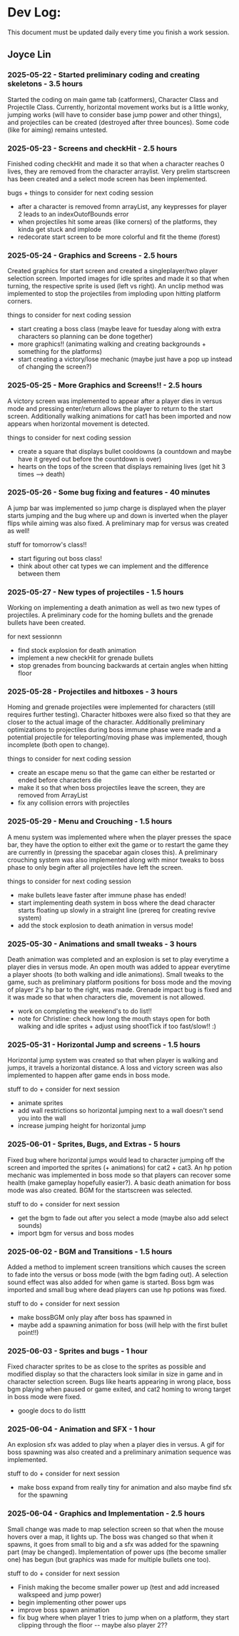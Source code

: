 # Dev Log:

This document must be updated daily every time you finish a work session.

## Joyce Lin

### 2025-05-22 - Started preliminary coding and creating skeletons - 3.5 hours
Started the coding on main game tab (catformers), Character Class and Projectile Class. Currently, horizontal movement works but is a little wonky, jumping works (will have to consider base jump power and other things), and projectiles can be created (destroyed after three bounces). Some code (like for aiming) remains untested.

### 2025-05-23 - Screens and checkHit - 2.5 hours
Finished coding checkHit and made it so that when a character reaches 0 lives, they are removed from the character arraylist. Very prelim startscreen has been created and a select mode screen has been implemented.

bugs + things to consider for next coding session
- after a character is removed fromn arrayList, any keypresses for player 2 leads to an indexOutofBounds error
- when projectiles hit some areas (like corners) of the platforms, they kinda get stuck and implode
- redecorate start screen to be more colorful and fit the theme (forest)

### 2025-05-24 - Graphics and Screens - 2.5 hours
Created graphics for start screen and created a singleplayer/two player selection screen. Imported images for idle sprites and made it so that when turning, the respective sprite is used (left vs right). An unclip method was implemented to stop the projectiles from imploding upon hitting platform corners.

things to consider for next coding session
- start creating a boss class (maybe leave for tuesday along with extra characters so planning can be done together)
- more graphics!! (animating walking and creating backgrounds + something for the platforms)
- start creating a victory/lose mechanic (maybe just have a pop up instead of changing the screen?)

### 2025-05-25 - More Graphics and Screens!! - 2.5 hours
A victory screen was implemented to appear after a player dies in versus mode and pressing enter/return allows the player to return to the start screen. Additionally walking animations for cat1 has been imported and now appears when horizontal movement is detected.

things to consider for next coding session
- create a square that displays bullet cooldowns (a countdown and maybe have it greyed out before the countdown is over)
- hearts on the tops of the screen that displays remaining lives (get hit 3 times --> death)

### 2025-05-26 - Some bug fixing and features - 40 minutes
A jump bar was implemented so jump charge is displayed when the player starts jumping and the bug where up and down is inverted when the player flips while aiming was also fixed. A preliminary map for versus was created as well!

stuff for tomorrow's class!!
- start figuring out boss class!
- think about other cat types we can implement and the difference between them

### 2025-05-27 - New types of projectiles - 1.5 hours
Working on implementing a death animation as well as two new types of projectiles. A preliminary code for the homing bullets and the grenade bullets have been created.

for next sessionnn
- find stock explosion for death animation
- implement a new checkHit for grenade bullets
- stop grenades from bouncing backwards at certain angles when hitting floor

### 2025-05-28 - Projectiles and hitboxes - 3 hours
Homing and grenade projectiles were implemented for characters (still requires further testing). Character hitboxes were also fixed so that they are closer to the actual image of the character. Additionally preliminary optimizations to projectiles during boss immune phase were made and a potential projectile for teleporting/moving phase was implemented, though incomplete (both open to change).

things to consider for next coding session
- create an escape menu so that the game can either be restarted or ended before characters die
- make it so that when boss projectiles leave the screen, they are removed from ArrayList
- fix any collision errors with projectiles

### 2025-05-29 - Menu and Crouching - 1.5 hours
A menu system was implemented where when the player presses the space bar, they have the option to either exit the game or to restart the game they are currently in (pressing the spacebar again closes this). A preliminary crouching system was also implemented along with minor tweaks to boss phase to only begin after all projectiles have left the screen.

things to consider for next coding session
- make bullets leave faster after immune phase has ended!
- start implementing death system in boss where the dead character starts floating up slowly in a straight line (prereq for creating revive system)
- add the stock explosion to death animation in versus mode!

### 2025-05-30 - Animations and small tweaks - 3 hours
Death animation was completed and an explosion is set to play everytime a player dies in versus mode. An open mouth was added to appear everytime a player shoots (to both walking and idle animations). Small tweaks to the game, such as preliminary platform positions for boss mode and the moving of player 2's hp bar to the right, was made. Grenade impact bug is fixed and it was made so that when characters die, movement is not allowed.

- work on completing the weekend's to do list!!
- note for Christine: check how long the mouth stays open for both walking and idle sprites + adjust using shootTick if too fast/slow!! :)

### 2025-05-31 - Horizontal Jump and screens - 1.5 hours
Horizontal jump system was created so that when player is walking and jumps, it travels a horizontal distance. A loss and victory screen was also implemented to happen after game ends in boss mode.

stuff to do + consider for next session
- animate sprites
- add wall restrictions so horizontal jumping next to a wall doesn't send you into the wall
- increase jumping height for horizontal jump

### 2025-06-01 - Sprites, Bugs, and Extras - 5 hours
Fixed bug where horizontal jumps would lead to character jumping off the screen and imported the sprites (+ animations) for cat2 + cat3. An hp potion mechanic was implemented in boss mode so that players can recover some health (make gameplay hopefully easier?). A basic death animation for boss mode was also created. BGM for the startscreen was selected.

stuff to do + consider for next session
- get the bgm to fade out after you select a mode (maybe also add select sounds)
- import bgm for versus and boss modes

### 2025-06-02 - BGM and Transitions - 1.5 hours
Added a method to implement screen transitions which causes the screen to fade into the versus or boss mode (with the bgm fading out). A selection sound effect was also added for when game is started. Boss bgm was imported and small bug where dead players can use hp potions was fixed.

stuff to do + consider for next session
- make bossBGM only play after boss has spawned in
- maybe add a spawning animation for boss (will help with the first bullet point!!)

### 2025-06-03 - Sprites and bugs - 1 hour
Fixed character sprites to be as close to the sprites as possible and modified display so that the characters look similar in size in game and in character selection screen. Bugs like hearts appearing in wrong place, boss bgm playing when paused or game exited, and cat2 homing to wrong target in boss mode were fixed.

- google docs to do listtt

### 2025-06-04 - Animation and SFX - 1 hour
An explosion sfx was added to play when a player dies in versus. A gif for boss spawning was also created and a preliminary animation sequence was implemented.

stuff to do + consider for next session
- make boss expand from really tiny for animation and also maybe find sfx for the spawning

### 2025-06-04 - Graphics and Implementation - 2.5 hours
Small change was made to map selection screen so that when the mouse hovers over a map, it lights up. The boss was changed so that when it spawns, it goes from small to big and a sfx was added for the spawning part (may be changed). Implementation of power ups (the become smaller one) has begun (but graphics was made for multiple bullets one too).

stuff to do + consider for next session
- Finish making the become smaller power up (test and add increased walkspeed and jump power)
- begin implementing other power ups
- improve boss spawn animation
- fix bug where when player 1 tries to jump when on a platform, they start clipping through the floor -- maybe also player 2??
